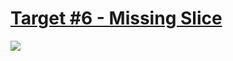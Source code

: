 # [Target #6 - Missing Slice](https://cssbattle.dev/play/6)

![](https://cssbattle.dev/targets/6.png)

